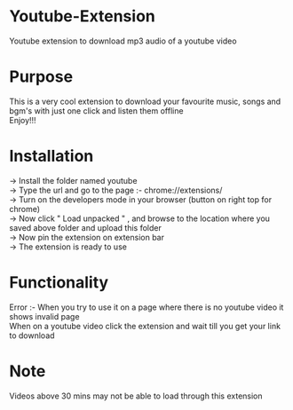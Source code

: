 # Youtube-Extension
Youtube extension to download mp3 audio of a youtube video <br />

# Purpose

This is a very cool extension to download your favourite music, songs and bgm's with just one click and listen them offline <br />
Enjoy!!!

# Installation 

-> Install the folder named youtube  <br />
-> Type the url and go to the page :- chrome://extensions/  <br />
-> Turn on the developers mode in your browser (button on right top for chrome) <br />
-> Now click " Load unpacked " , and browse to the location where you saved above folder and upload this folder <br />
-> Now pin the extension on extension bar <br />
-> The extension is ready to use <br />

# Functionality 

Error :- When you try to use it on a page where there is no youtube video it shows invalid page <br />
When on a youtube video click the extension and wait till you get your link to download <br />

# Note
Videos above 30 mins may not be able to load through this extension <br />
